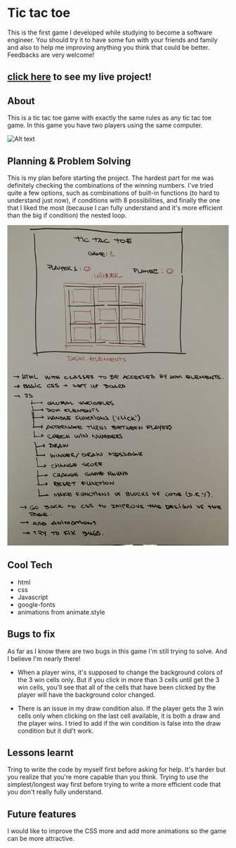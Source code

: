 # Tic tac toe

This is the first game I developed while studying to become a software engineer. You should try it to have some fun with your friends and family and also to help me improving anything you think that could be better. Feedbacks are very welcome!

## [click here](https://juliamazzoni.github.io/TIC-TAC-TOE-game-/) to see my live project!

## About

This is a tic tac toe game with exactly the same rules as any tic tac toe game. In this game you have two players using the same computer.

![Alt text](<Screenshot 2023-12-22 at 10.06.11 am.png>)

## Planning & Problem Solving

This is my plan before starting the project. 
The hardest part for me was definitely checking the combinations of the winning numbers. I've tried quite a few options, such as combinations of built-in functions (to hard to understand just now), if conditions with 8 possibilities, and finally the one that I liked the most (because I can fully understand and it's more efficient than the big if condition) the nested loop.

![Alt text](<wireframe - tic tac toe.jpg>)

## Cool Tech 

- html
- css
- Javascript
- google-fonts 
- animations from animate.style

## Bugs to fix 

As far as I know there are two bugs in this game I'm still trying to solve. And I believe I'm nearly there!

-   When a player wins, it's supposed to change the background colors of the 3 win cells only. But if you click in more than 3 cells until get the 3 win cells, you'll see that all of the cells that have been clicked by the player will have the background color changed.

-   There is an issue in my draw condition also. If the player gets the 3 win cells only when clicking on the last cell available, it is both a draw and the player wins. I tried to add if the win condition is false into the draw condition but it did't work. 

## Lessons learnt

Tring to write the code by myself first before asking for help. It's harder but you realize that you're more capable than you think. 
Trying to use the simplest/longest way first before trying to write a more efficient code that you don't really fully understand. 

## Future features 

I would like to improve the CSS more and add more animations so the game can be more attractive.